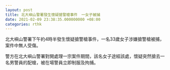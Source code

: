 ```yaml
---
layout: post
title: 北大嶼山警署發生懷疑搶警槍事件　一女子被捕
date: 2021-02-09 23:38:35.000000000 +08:00
categories: rthk
---
```


北大嶼山警署下午約4時半發生懷疑搶警槍事件，一名33歲女子涉嫌搶警槍被捕，案件中無人受傷。

警方在北大嶼山警署對開處理一宗案件期間，該名女子途經該處，懷疑突然搶去一名男警員的配槍，被在場警員立即制服及拘捕。

